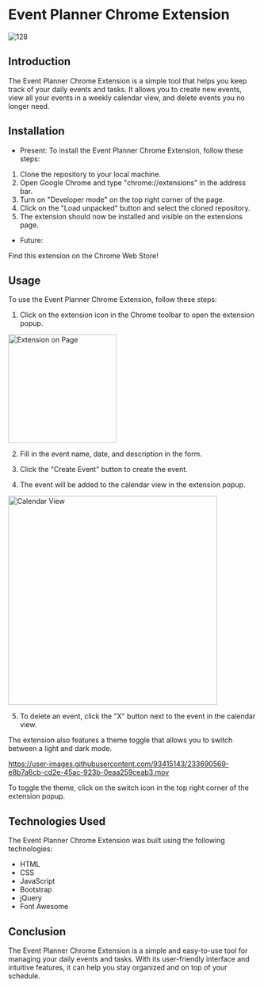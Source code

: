 # Event Planner Chrome Extension

![128](https://user-images.githubusercontent.com/93415143/233684809-2cfbedb6-4064-46d6-8430-f1672e0e1171.png)

## Introduction
The Event Planner Chrome Extension is a simple tool that helps you keep track of your daily events and tasks. It allows you to create new events, view all your events in a weekly calendar view, and delete events you no longer need.

## Installation
- Present: 
To install the Event Planner Chrome Extension, follow these steps:

1. Clone the repository to your local machine.
2. Open Google Chrome and type "chrome://extensions" in the address bar.
3. Turn on "Developer mode" on the top right corner of the page.
4. Click on the "Load unpacked" button and select the cloned repository.
5. The extension should now be installed and visible on the extensions page.

- Future: 

Find this extension on the Chrome Web Store!

## Usage

To use the Event Planner Chrome Extension, follow these steps:

1. Click on the extension icon in the Chrome toolbar to open the extension popup.

<img width="218" alt="Extension on Page" src="https://user-images.githubusercontent.com/93415143/233685242-24560413-852f-487b-a27a-a822cf6e396b.png">

2. Fill in the event name, date, and description in the form.

3. Click the "Create Event" button to create the event.

4. The event will be added to the calendar view in the extension popup.

<img width="421" alt="Calendar View" src="https://user-images.githubusercontent.com/93415143/233686784-52936712-9212-4f1a-89dd-2e191eb88e33.png">

5. To delete an event, click the "X" button next to the event in the calendar view.

The extension also features a theme toggle that allows you to switch between a light and dark mode.



https://user-images.githubusercontent.com/93415143/233690569-e8b7a6cb-cd2e-45ac-923b-0eaa259ceab3.mov




To toggle the theme, click on the switch icon in the top right corner of the extension popup.

## Technologies Used

The Event Planner Chrome Extension was built using the following technologies:

- HTML
- CSS
- JavaScript
- Bootstrap
- jQuery
- Font Awesome

## Conclusion

The Event Planner Chrome Extension is a simple and easy-to-use tool for managing your daily events and tasks. With its user-friendly interface and intuitive features, it can help you stay organized and on top of your schedule.
